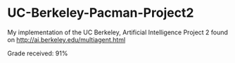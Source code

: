 # UC-Berkeley-Pacman-Project2
My implementation of the UC Berkeley, Artificial Intelligence Project 2 found on http://ai.berkeley.edu/multiagent.html

Grade received: 91%
